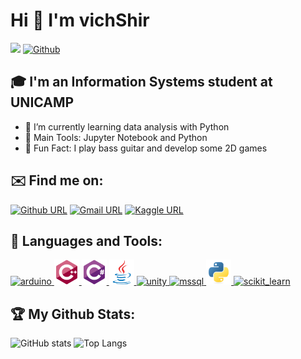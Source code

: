 
# Hi 👋 I'm vichShir

![](https://visitor-badge.laobi.icu/badge?page_id=vichShir.vichShir) [![Github](https://img.shields.io/github/followers/vichShir?label=Follow&style=social)](https://github.com/vichShir)

## 🎓 I'm an Information Systems student at UNICAMP
- 🌱 I’m currently learning data analysis with Python
- 🧰 Main Tools: Jupyter Notebook and Python
- 🎸 Fun Fact: I play bass guitar and develop some 2D games

## ✉️ Find me on:
[![Github URL](https://img.shields.io/badge/GitHub-100000?style=for-the-badge&logo=github&logoColor=white)](https://github.com/vichShir) [![Gmail URL](https://img.shields.io/badge/Gmail-D14836?style=for-the-badge&logo=gmail&logoColor=white)](mailto:v245155@dac.unicamp.br) [![Kaggle URL](https://img.shields.io/badge/Kaggle-20BEFF?style=for-the-badge&logo=Kaggle&logoColor=white)](https://www.kaggle.com/vichshir)

## 🧰 Languages and Tools:
<p align="left"> <a href="https://www.arduino.cc/" target="_blank"> <img src="https://cdn.worldvectorlogo.com/logos/arduino-1.svg" alt="arduino" width="40" height="40"/> </a> <a href="https://www.w3schools.com/cpp/" target="_blank"> <img src="https://raw.githubusercontent.com/devicons/devicon/master/icons/cplusplus/cplusplus-original.svg" alt="cplusplus" width="40" height="40"/> </a> <a href="https://www.w3schools.com/cs/" target="_blank"> <img src="https://raw.githubusercontent.com/devicons/devicon/master/icons/csharp/csharp-original.svg" alt="csharp" width="40" height="40"/> </a> <a href="https://www.java.com" target="_blank"> <img src="https://raw.githubusercontent.com/devicons/devicon/master/icons/java/java-original.svg" alt="java" width="40" height="40"/> </a> <a href="https://unity.com/" target="_blank"> <img src="https://www.vectorlogo.zone/logos/unity3d/unity3d-icon.svg" alt="unity" width="40" height="40"/> </a> <a href="https://www.microsoft.com/en-us/sql-server" target="_blank"> <img src="https://www.svgrepo.com/show/303229/microsoft-sql-server-logo.svg" alt="mssql" width="40" height="40"/> </a> <a href="https://www.python.org" target="_blank"> <img src="https://raw.githubusercontent.com/devicons/devicon/master/icons/python/python-original.svg" alt="python" width="40" height="40"/> </a> <a href="https://scikit-learn.org/" target="_blank"> <img src="https://upload.wikimedia.org/wikipedia/commons/0/05/Scikit_learn_logo_small.svg" alt="scikit_learn" width="40" height="40"/> </a> </p>

## 🏆 My Github Stats:
![GitHub stats](https://github-readme-stats.vercel.app/api?username=vichShir&show_icons=true&theme=midnight-purple) 
![Top Langs](https://github-readme-stats.vercel.app/api/top-langs/?username=vichShir&layout=compact&theme=midnight-purple)

